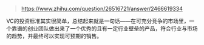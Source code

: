 > https://www.zhihu.com/question/26516721/answer/2466619334





VC的投资标准其实很简单，总结起来就是一句话——在可充分竞争的市场里，一个靠谱的创业团队做出来了一个优秀的且有一定行业壁垒的产品，符合行业与市场的趋势，并最终可以实现可预期的销售。


